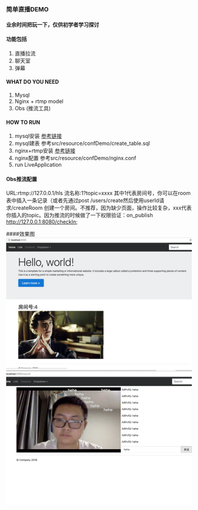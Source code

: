 ### 简单直播DEMO

#### 业余时间把玩一下，仅供初学者学习探讨

#### 功能包括
1. 直播拉流
2. 聊天室
3. 弹幕

#### WHAT DO YOU NEED
1. Mysql
2. Nginx + rtmp model
3. Obs (推流工具)

#### HOW TO RUN
1. mysql安装 [参考链接](http://www.runoob.com/mysql/mysql-install.html)
2. mysql建表 参考src/resource/confDemo/create_table.sql
3. nginx+rtmp安装 [参考链接](https://www.jianshu.com/p/3224341a205f)
4. nginx配置 参考src/resource/confDemo/nginx.conf
5. run LiveApplication

#### Obs推流配置
URL:rtmp://127.0.0.1/hls
流名称:1?topic=xxxx
其中1代表房间号，你可以在room表中插入一条记录（或者先通过post /users/create然后使用userId请求/createRoom 创建一个房间。不推荐，因为缺少页面，操作比较复杂，xxx代表你插入的topic。因为推流的时候做了一下权限验证：on_publish http://127.0.0.1:8080/checkIn;


####效果图
![index](./readmeResources/index.png)
![room](./readmeResources/room.png)

